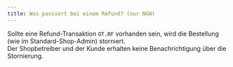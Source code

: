 ```yaml
---
title: Was passiert bei einem Refund? (nur NGW)
---
```


Sollte eine Refund-Transaktion `OT.RF` vorhanden sein, wird die Bestellung (wie im Standard-Shop-Admin) storniert.  
Der Shopbetreiber und der Kunde erhalten keine Benachrichtigung über die Stornierung.
